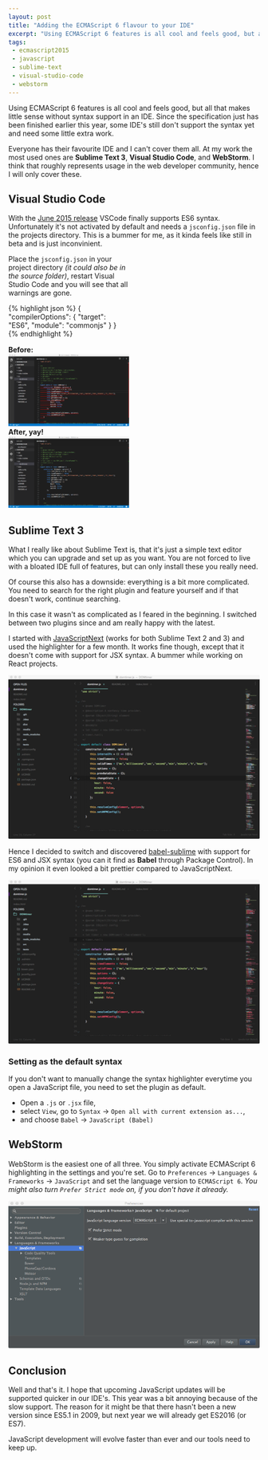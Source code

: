```yaml
---
layout: post
title: "Adding the ECMAScript 6 flavour to your IDE"
excerpt: "Using ECMAScript 6 features is all cool and feels good, but all that makes little sense without syntax support in an IDE."
tags:
 - ecmascript2015
 - javascript
 - sublime-text
 - visual-studio-code
 - webstorm
---
```


Using ECMAScript 6 features is all cool and feels good, but all that makes little sense without syntax support in an IDE. Since the specification just has been finished earlier this year, some IDE's still don't support the syntax yet and need some little extra work. 

Everyone has their favourite IDE and I can't cover them all. At my work the most used ones are **Sublime Text 3**, **Visual Studio Code**, and **WebStorm**. I think that roughly represents usage in the web developer community, hence I will only cover these.

## Visual Studio Code

With the [June 2015 release](http://blogs.msdn.com/b/vscode/archive/2015/07/06/vs-code-es6.aspx) VSCode finally supports ES6 syntax. Unfortunately it's not activated by default and needs a `jsconfig.json` file in the projects directory. This is a bummer for me, as it kinda feels like still in beta and is just inconvinient.

<div class="clearfix">
<p class="left" style="width:50%;">
Place the <code>jsconfig.json</code> in your project directory <em>(it could also be in the source folder)</em>, restart Visual Studio Code and you will see that all warnings are gone.
</p>
<div class="right" style="width:45%;">
{% highlight json %}
{
  "compilerOptions": {
    "target": "ES6",
    "module": "commonjs"
  }
}
{% endhighlight %}
</div>
</div>

<div class="clearfix" style="margin-top:15px;">
    <div class="left" style="width:48%;">
        <strong>Before:</strong>
        <a href="/../assets/img/2015-10/vsc-without-es6.png" target="_blank"><img class="screenshot" src="/../assets/img/2015-10/vsc-without-es6.png"></a>
    </div>
    <div class="right" style="width:48%;">
        <strong>After, yay!</strong>
        <a href="/../assets/img/2015-10/vsc-with-es6.png" target="_blank"><img class="screenshot" src="/../assets/img/2015-10/vsc-with-es6.png"></a>
    </div>
</div>

## Sublime Text 3

What I really like about Sublime Text is, that it's just a simple text editor which you can upgrade and set up as you want. You are not forced to live with a bloated IDE full of features, but can only install these you really need.

Of course this also has a downside: everything is a bit more complicated. You need to search for the right plugin and feature yourself and if that doesn't work, continue searching.

In this case it wasn't as complicated as I feared in the beginning. I switched between two plugins since and am really happy with the latest.

I started with [JavaScriptNext](https://packagecontrol.io/packages/JavaScriptNext%20-%20ES6%20Syntax) (works for both Sublime Text 2 and 3) and used the highlighter for a few month. It works fine though, except that it doesn't come with support for JSX syntax. A bummer while working on React projects. 

<a href="/../assets/img/2015-10/sublimetext-es6-jsnext.png" target="_blank"><img class="screenshot" src="/../assets/img/2015-10/sublimetext-es6-jsnext.png"></a>

Hence I decided to switch and discovered [babel-sublime](https://github.com/babel/babel-sublime) with support for ES6 and JSX syntax (you can it find as **Babel** through Package Control). In my opinion it even looked a bit prettier compared to JavaScriptNext.

<a href="/../assets/img/2015-10/sublimetext-es6-babel.png" target="_blank"><img class="screenshot" src="/../assets/img/2015-10/sublimetext-es6-babel.png"></a>

### Setting as the default syntax

If you don't want to manually change the syntax highlighter everytime you open a JavaScript file, you need to set the plugin as default. 

- Open a `.js` or `.jsx` file,
- select `View`, go to `Syntax` -> `Open all with current extension as...`,
- and choose `Babel` -> `JavaScript (Babel)`

## WebStorm

WebStorm is the easiest one of all three. You simply activate ECMAScript 6 highlighting in the settings and you're set. Go to `Preferences` -> `Languages & Frameworks` -> `JavaScript` and set the language version to `ECMAScript 6`. *You might also turn `Prefer Strict mode` on, if you don't have it already.*

<a href="/../assets/img/2015-10/webstorm-es6.png" target="_blank"><img class="screenshot" src="/../assets/img/2015-10/webstorm-es6.png"></a>

## Conclusion

Well and that's it. I hope that upcoming JavaScript updates will be supported quicker in our IDE's. This year was a bit annoying because of the slow support. The reason for it might be that there hasn't been a new version since ES5.1 in 2009, but next year we will already get ES2016 (or ES7).

JavaScript development will evolve faster than ever and our tools need to keep up.